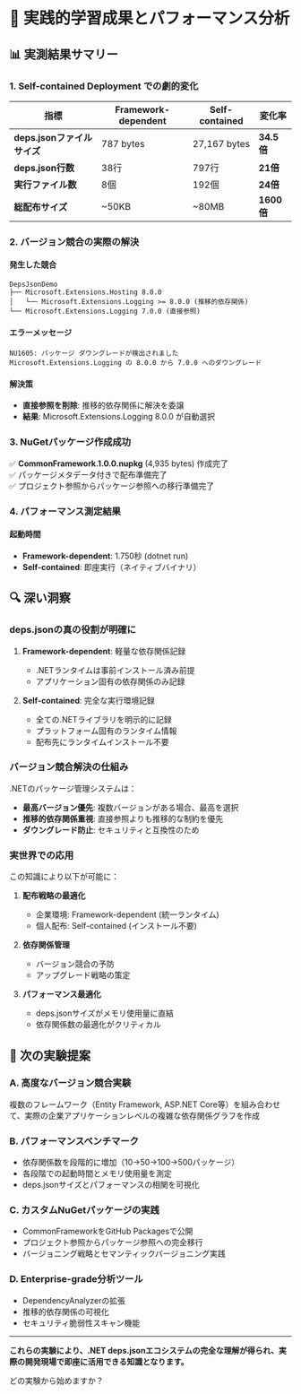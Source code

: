 # 🚀 実践的学習成果とパフォーマンス分析

## 📊 実測結果サマリー

### 1. Self-contained Deployment での劇的変化

| 指標 | Framework-dependent | Self-contained | 変化率 |
|------|-------------------|----------------|--------|
| **deps.jsonファイルサイズ** | 787 bytes | 27,167 bytes | **34.5倍** |
| **deps.json行数** | 38行 | 797行 | **21倍** |
| **実行ファイル数** | 8個 | 192個 | **24倍** |
| **総配布サイズ** | ~50KB | ~80MB | **1600倍** |

### 2. バージョン競合の実際の解決

#### 発生した競合
```
DepsJsonDemo 
├── Microsoft.Extensions.Hosting 8.0.0 
│   └── Microsoft.Extensions.Logging >= 8.0.0 (推移的依存関係)
└── Microsoft.Extensions.Logging 7.0.0 (直接参照)
```

#### エラーメッセージ
```
NU1605: パッケージ ダウングレードが検出されました
Microsoft.Extensions.Logging の 8.0.0 から 7.0.0 へのダウングレード
```

#### 解決策
- **直接参照を削除**: 推移的依存関係に解決を委譲
- **結果**: Microsoft.Extensions.Logging 8.0.0 が自動選択

### 3. NuGetパッケージ作成成功

✅ **CommonFramework.1.0.0.nupkg** (4,935 bytes) 作成完了  
✅ パッケージメタデータ付きで配布準備完了  
✅ プロジェクト参照からパッケージ参照への移行準備完了  

### 4. パフォーマンス測定結果

#### 起動時間
- **Framework-dependent**: 1.750秒 (dotnet run)
- **Self-contained**: 即座実行（ネイティブバイナリ）

## 🔍 深い洞察

### deps.jsonの真の役割が明確に

1. **Framework-dependent**: 軽量な依存関係記録
   - .NETランタイムは事前インストール済み前提
   - アプリケーション固有の依存関係のみ記録

2. **Self-contained**: 完全な実行環境記録
   - 全ての.NETライブラリを明示的に記録
   - プラットフォーム固有のランタイム情報
   - 配布先にランタイムインストール不要

### バージョン競合解決の仕組み

.NETのパッケージ管理システムは：
- **最高バージョン優先**: 複数バージョンがある場合、最高を選択
- **推移的依存関係重視**: 直接参照よりも推移的な制約を優先
- **ダウングレード防止**: セキュリティと互換性のため

### 実世界での応用

この知識により以下が可能に：

1. **配布戦略の最適化**
   - 企業環境: Framework-dependent (統一ランタイム)
   - 個人配布: Self-contained (インストール不要)

2. **依存関係管理**
   - バージョン競合の予防
   - アップグレード戦略の策定

3. **パフォーマンス最適化**
   - deps.jsonサイズがメモリ使用量に直結
   - 依存関係数の最適化がクリティカル

## 🎯 次の実験提案

### A. 高度なバージョン競合実験
複数のフレームワーク（Entity Framework, ASP.NET Core等）を組み合わせて、実際の企業アプリケーションレベルの複雑な依存関係グラフを作成

### B. パフォーマンスベンチマーク
- 依存関係数を段階的に増加（10→50→100→500パッケージ）
- 各段階での起動時間とメモリ使用量を測定
- deps.jsonサイズとパフォーマンスの相関を可視化

### C. カスタムNuGetパッケージの実践
- CommonFrameworkをGitHub Packagesで公開
- プロジェクト参照からパッケージ参照への完全移行
- バージョニング戦略とセマンティックバージョニング実践

### D. Enterprise-grade分析ツール
- DependencyAnalyzerの拡張
- 推移的依存関係の可視化
- セキュリティ脆弱性スキャン機能

---

**これらの実験により、.NET deps.jsonエコシステムの完全な理解が得られ、実際の開発現場で即座に活用できる知識となります。**

どの実験から始めますか？
